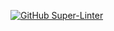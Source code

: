 
[![GitHub Super-Linter](https://github.com/Drew246/firstMicroProject/tree/main/.github/workflows/linter.yml/badge.svg)](https://github.com/marketplace/actions/super-linter)
